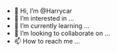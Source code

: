 - 👋 Hi, I’m @Harrycar
- 👀 I’m interested in ...
- 🌱 I’m currently learning ...
- 💞️ I’m looking to collaborate on ...
- 📫 How to reach me ...

<!---
Harrycar/Harrycar is a ✨ special ✨ repository because its `README.md` (this file) appears on your GitHub profile.
You can click the Preview link to take a look at your changes.
--->
